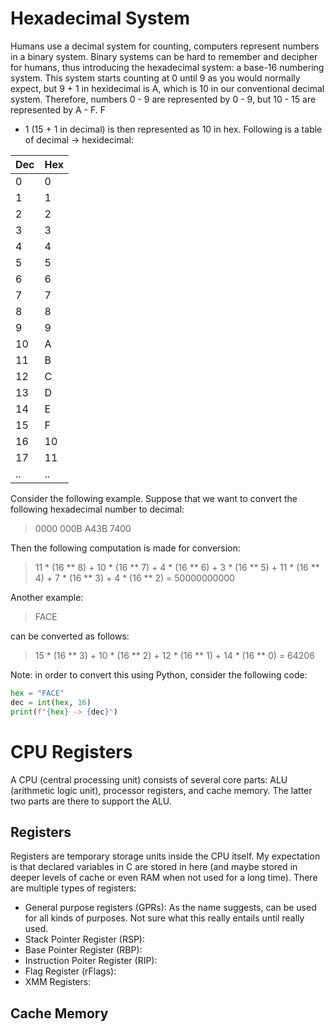# Hexadecimal System
Humans use a decimal system for counting, computers represent numbers in a
binary system. Binary systems can be hard to remember and decipher for humans,
thus introducing the hexadecimal system: a base-16 numbering system. This
system starts counting at 0 until 9 as you would normally expect, but 9 + 1 in
hexidecimal is A, which is 10 in our conventional decimal system. Therefore,
numbers 0 - 9 are represented by 0 - 9, but 10 - 15 are represented by A - F. F
+ 1 (15 + 1 in decimal) is then represented as 10 in hex. Following is a table
of decimal -> hexidecimal:

| Dec | Hex |
|-----|-----|
| 0   | 0   |
| 1   | 1   |
| 2   | 2   |
| 3   | 3   |
| 4   | 4   |
| 5   | 5   |
| 6   | 6   |
| 7   | 7   |
| 8   | 8   |
| 9   | 9   |
| 10  | A   |
| 11  | B   |
| 12  | C   |
| 13  | D   |
| 14  | E   |
| 15  | F   |
| 16  | 10  |
| 17  | 11  |
| ..  | ..  |


Consider the following example. Suppose that we want to convert the following hexadecimal number to decimal:

> 0000 000B A43B 7400

Then the following computation is made for conversion:

> 11 * (16 ** 8) + 10 * (16 ** 7) + 4 * (16 ** 6) + 3 * (16 ** 5) + 11 * (16 ** 4) + 7 * (16 ** 3) + 4 * (16 ** 2) = 50000000000

Another example:

> FACE

can be converted as follows:

> 15 * (16 ** 3) + 10 * (16 ** 2) + 12 * (16 ** 1) + 14 * (16 ** 0) = 64206

Note: in order to convert this using Python, consider the following code:

```python
hex = "FACE"
dec = int(hex, 16)
print(f"{hex} -> {dec}")
```

# CPU Registers
A CPU (central processing unit) consists of several core parts: ALU (arithmetic
logic unit), processor registers, and cache memory. The latter two parts are
there to support the ALU.

## Registers
Registers are temporary storage units inside the CPU itself. My expectation is that declared variables in C are stored in here (and maybe stored in deeper levels of cache or even RAM when not used for a long time). There are multiple types of registers:

  * General purpose registers (GPRs): As the name suggests, can be used for all kinds of purposes. Not sure what this really entails until really used.
  * Stack Pointer Register (RSP): 
  * Base Pointer Register (RBP):
  * Instruction Poiter Register (RIP):
  * Flag Register (rFlags):
  * XMM Registers:
  
## Cache Memory

